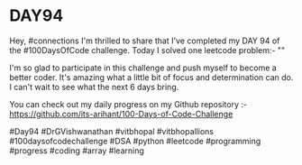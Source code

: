 # DAY94
Hey, #connections I'm thrilled to share that I've completed my DAY 94 of the #100DaysOfCode challenge. Today I solved one leetcode problem:- ""

I'm so glad to participate in this challenge and push myself to become a better coder. It's amazing what a little bit of focus and determination can do. I can't wait to see what the next 6 days bring.

You can check out my daily progress on my Github repository :- https://github.com/its-arihant/100-Days-of-Code-Challenge

#Day94 #DrGVishwanathan #vitbhopal #vitbhopallions #100daysofcodechallenge #DSA #python #leetcode #programming #progress #coding #array #learning 
